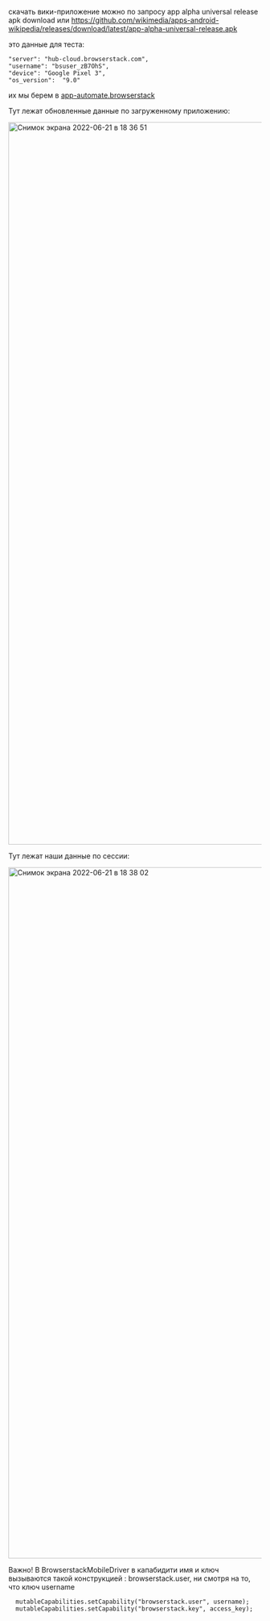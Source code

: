 скачать  вики-приложение можно по запросу app alpha universal release apk download
или https://github.com/wikimedia/apps-android-wikipedia/releases/download/latest/app-alpha-universal-release.apk 
       

это данные для теста:
```
"server": "hub-cloud.browserstack.com",
"username": "bsuser_zB7OhS",
"device": "Google Pixel 3",
"os_version":  "9.0"
```

их мы берем в [app-automate.browserstack](https://app-automate.browserstack.com/dashboard/v2/quick-start/get-started#run-sample-build)





 Тут лежат обновленные данные по загруженному приложению:
 
<img width="1434" alt="Снимок экрана 2022-06-21 в 18 36 51" src="https://user-images.githubusercontent.com/102670016/174841612-68e9712c-9a66-4779-b6ec-cfe273f4200e.png">

Тут лежат наши данные по сессии:

<img width="1372" alt="Снимок экрана 2022-06-21 в 18 38 02" src="https://user-images.githubusercontent.com/102670016/174841627-29427a46-fa71-43a0-886c-41e0eb0a8432.png">





Важно! В BrowserstackMobileDriver в капабидити имя и ключ вызываются такой конструкцией : browserstack.user, ни смотря на то, что ключ username

```
  mutableCapabilities.setCapability("browserstack.user", username);
  mutableCapabilities.setCapability("browserstack.key", access_key);
  ```
